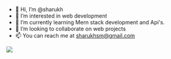 - 👋 Hi, I’m @sharukh
- 👀 I’m interested in web development
- 🌱 I’m currently learning Mern stack development and Api's. 
- 💞️ I’m looking to collaborate on web projects
- 📫 You can reach me at sharukhsm@gmail.com

![](https://komarev.com/ghpvc/?username=sharukhsm&color=blue)
 


<!---
sharukhsm/sharukhsm is a ✨ special ✨ repository because its `README.md` (this file) appears on your GitHub profile.
You can click the Preview link to take a look at your changes.
--->
